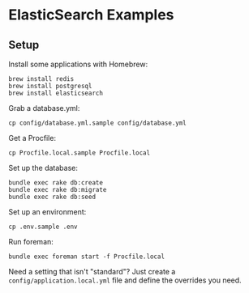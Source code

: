 # ElasticSearch Examples

## Setup

Install some applications with Homebrew:

```
brew install redis
brew install postgresql
brew install elasticsearch

```

Grab a database.yml:

```
cp config/database.yml.sample config/database.yml
```

Get a Procfile:

```
cp Procfile.local.sample Procfile.local
```

Set up the database:

```
bundle exec rake db:create
bundle exec rake db:migrate
bundle exec rake db:seed
```

Set up an environment:

```
cp .env.sample .env
```

Run foreman:

```
bundle exec foreman start -f Procfile.local
```

Need a setting that isn't "standard"? Just create a `config/application.local.yml` file and define the overrides you need.
